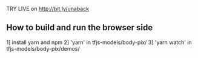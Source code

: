 TRY LIVE on http://bit.ly/unaback




How to build and run the browser side 
-------------

1] install yarn and npm
2] 'yarn' in tfjs-models/body-pix/
3] 'yarn watch' in tfjs-models/body-pix/demos/


